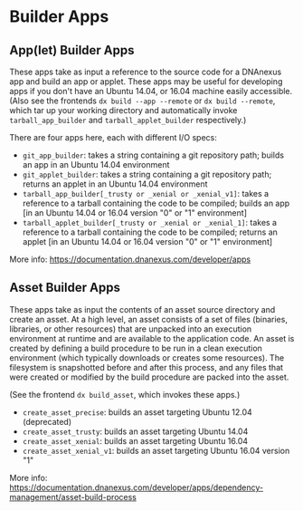 Builder Apps
============

App(let) Builder Apps
---------------------

These apps take as input a reference to the source code for a DNAnexus app and
build an app or applet. These apps may be useful for developing apps if you
don't have an Ubuntu 14.04, or 16.04 machine easily accessible. (Also see the frontends
`dx build --app --remote` or `dx build --remote`, which tar up your working
directory and automatically invoke `tarball_app_builder` and
`tarball_applet_builder` respectively.)

There are four apps here, each with different I/O specs:

* `git_app_builder`: takes a string containing a git repository path; builds an
  app in an Ubuntu 14.04 environment
* `git_applet_builder`: takes a string containing a git repository path;
  returns an applet in an Ubuntu 14.04 environment
* `tarball_app_builder[_trusty or _xenial or _xenial_v1]`: takes a reference to a tarball containing the code to
  be compiled; builds an app [in an Ubuntu 14.04 or 16.04 version "0" or "1" environment]
* `tarball_applet_builder[_trusty or _xenial or _xenial_1]`: takes a reference to a tarball containing the code
  to be compiled; returns an applet [in an Ubuntu 14.04 or 16.04 version "0" or "1" environment]

More info: https://documentation.dnanexus.com/developer/apps

Asset Builder Apps
------------------

These apps take as input the contents of an asset source directory and create
an asset. At a high level, an asset consists of a set of files (binaries,
libraries, or other resources) that are unpacked into an execution environment
at runtime and are available to the application code. An asset is created by
defining a build procedure to be run in a clean execution environment (which
typically downloads or creates some resources). The filesystem is snapshotted
before and after this process, and any files that were created or modified by
the build procedure are packed into the asset.

(See the frontend `dx build_asset`, which invokes these apps.)

* `create_asset_precise`: builds an asset targeting Ubuntu 12.04 (deprecated)
* `create_asset_trusty`: builds an asset targeting Ubuntu 14.04
* `create_asset_xenial`: builds an asset targeting Ubuntu 16.04
* `create_asset_xenial_v1`: builds an asset targeting Ubuntu 16.04 version "1"

More info: https://documentation.dnanexus.com/developer/apps/dependency-management/asset-build-process
